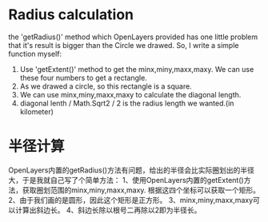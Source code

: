 # Radius calculation
the 'getRadius()' method which OpenLayers provided has one little problem that it's result is bigger than the Circle we drawed.
So, I write a simple function myself:
1. Use 'getExtent()' method to get the minx,miny,maxx,maxy. We can use these four numbers to get a rectangle.
2. As we drawed a circle, so this rectangle is a square.
3. We can use minx,miny,maxx,maxy to calculate the diagonal length.
4. diagonal lenth / Math.Sqrt2 / 2 is the radius length we wanted.(in kilometer)

# 半径计算
OpenLayers内置的getRadius()方法有问题，给出的半径会比实际圈划出的半径大，于是我就自己写了个简单方法：
1、使用OpenLayers内置的getExtent()方法，获取圈划范围的minx,miny,maxx,maxy. 根据这四个坐标可以获取一个矩形。
2、由于我们画的是圆形，因此这个矩形是正方形。
3、minx,miny,maxx,maxy可以计算出斜边长。
4、斜边长除以根号二再除以2即为半径长。
